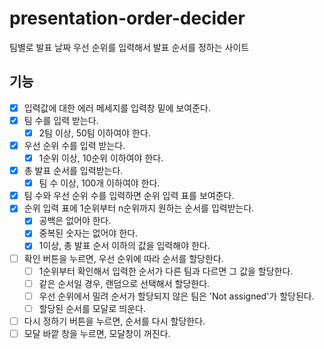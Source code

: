 # presentation-order-decider

팀별로 발표 날짜 우선 순위를 입력해서 발표 순서를 정하는 사이트

## 기능

- [x] 입력값에 대한 에러 메세지를 입력창 밑에 보여준다.
- [x] 팀 수를 입력 받는다.
  - [x] 2팀 이상, 50팀 이하여야 한다.
- [x] 우선 순위 수를 입력 받는다.
  - [x] 1순위 이상, 10순위 이하여야 한다.
- [x] 총 발표 순서를 입력받는다.
  - [x] 팀 수 이상, 100개 이하여야 한다.
- [x] 팀 수와 우선 순위 수를 입력하면 순위 입력 표를 보여준다.
- [x] 순위 입력 표에 1순위부터 n순위까지 원하는 순서를 입력받는다.
  - [x] 공백은 없어야 한다.
  - [x] 중복된 숫자는 없어야 한다.
  - [x] 1이상, 총 발표 순서 이하의 값을 입력해야 한다.
- [ ] 확인 버튼을 누르면, 우선 순위에 따라 순서를 할당한다.
  - [ ] 1순위부터 확인해서 입력한 순서가 다른 팀과 다르면 그 값을 할당한다.
  - [ ] 같은 순서일 경우, 랜덤으로 선택해서 할당한다.
  - [ ] 우선 순위에서 밀려 순서가 할당되지 않은 팀은 'Not assigned'가 할당된다.
  - [ ] 할당된 순서를 모달로 띄운다.
- [ ] 다시 정하기 버튼을 누르면, 순서를 다시 할당한다.
- [ ] 모달 바깥 창을 누르면, 모달창이 꺼진다.
